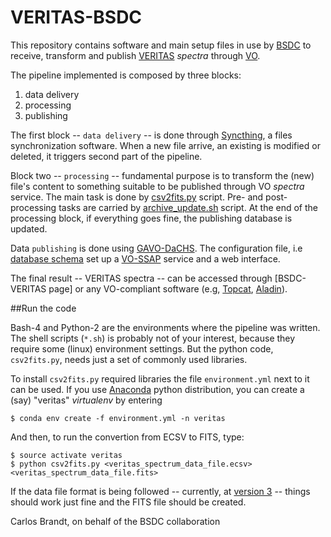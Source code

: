 # VERITAS-BSDC

This repository contains software and main setup files in use by [BSDC] to receive, transform and publish [VERITAS] *spectra* through [VO].

The pipeline implemented is composed by three blocks:
1. data delivery
2. processing
3. publishing

The first block -- `data delivery` -- is done through [Syncthing], a files synchronization software.
When a new file arrive, an existing is modified or deleted, it triggers second part of the pipeline.

Block two -- `processing` -- fundamental purpose is to transform the (new) file's content to something suitable to be published through VO *spectra* service.
The main task is done by <a href="proc/csv2fits.py">csv2fits.py</a> script. 
Pre- and post-processing tasks are carried by <a href="post/archive_update.sh">archive_update.sh</a> script.
At the end of the processing block, if everything goes fine, the publishing database is updated.

Data `publishing` is done using [GAVO-DaCHS].
The configuration file, i.e <a href="q.rd">database schema</a> set up a [VO-SSAP] service and a web interface.

The final result -- VERITAS spectra -- can be accessed through [BSDC-VERITAS page] or any VO-compliant software (e.g, [Topcat], [Aladin]).


##Run the code

Bash-4 and Python-2 are the environments where the pipeline was written. The shell scripts (`*.sh`) is probably not of your interest, because they require some (linux) environment settings. But the python code, `csv2fits.py`, needs just a set of commonly used libraries.

To install `csv2fits.py` required libraries the file `environment.yml` next to it can be used. If you use [Anaconda] python distribution, you can create a (say) "veritas" *virtualenv* by entering
```
$ conda env create -f environment.yml -n veritas
```

And then, to run the convertion from ECSV to FITS, type:
```
$ source activate veritas
$ python csv2fits.py <veritas_spectrum_data_file.ecsv> <veritas_spectrum_data_file.fits>
```

If the data file format is being followed -- currently, at [version 3] -- things should work just fine and the FITS file should be created.


Carlos Brandt, on behalf of the BSDC collaboration

[BSDC]: http://vo.bsdc.icranet.org
[VERITAS]: https://veritas.sao.arizona.edu/
[VO]: http://ivoa.net/
[Syncthing]: https://syncthing.net/
[GAVO-DaCHS]: http://docs.g-vo.org/DaCHS/
[VO-SSAP]: http://www.ivoa.net/documents/SSA/
[BSDC-VERITAS]: http://vo.bsdc.icranet.org/veritas/q/web/form?__nevow_form__=genForm&_DBOPTIONS_ORDER=&_DBOPTIONS_DIR=ASC&MAXREC=100&_FORMAT=HTML&submit=Go
[Topcat]: http://www.star.bris.ac.uk/~mbt/topcat/
[Aladin]: http://aladin.u-strasbg.fr/
[Anaconda]: https://www.continuum.io/downloads
[version 3]: https://github.com/chbrandt/veritas/blob/stable/docs/data_formatting-v3.rst

